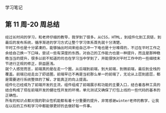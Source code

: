 学习笔记

## 第 11 周-20 周总结

    经过长时间的学习，和老师仔细的教导，我学到了很多。从CSS，HTML，到组件化到工具链，到最后的发布系统，循序渐进的学习方式让整个学习体系首先就十分清楚。
    平时工作也是十分紧凑的，能够抽出时间来给自己冲一下电也是十分难得的，不过在平时工作之余给自己换一下口味，尝试一些有深度的东西，对自己的工作能力也是一种提升，而且是那种稳稳当当的提升，很多以前不知道的坑也在学习当中学到了，并能很快对平时工作中的一些细枝末节进行正规的修正，获益匪浅。
    就个人感觉而言，前端真的是在走一个圈，从后端到前端，到大前端，到微前端，最后到全栈的覆盖。前端已经走出了舒适圈，前端早已不再是当初那么单一的前端了，无论从上层到底层，都是需要进行系统整体的了解，才能真正的向上提高。
    组件化已经成为了前端开发的主流，组件组成了前端展示和功能的主要入口，结合着各种工具的结合构成了现在前端开发的健壮性开发的环境，单元测试又确保了打包上线的一些代码的基本的正确性。
    所有的知识点都对我的职业性机能都有着十分重要的提升，非常感谢winter老师的教学，让我在以后的工作和学习中都能够更好的去做好每一件事。
